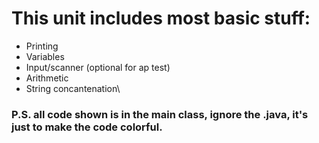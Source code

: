 # This unit includes most basic stuff:
- Printing
- Variables
- Input/scanner (optional for ap test)
- Arithmetic
- String concantenation\
### P.S. all code shown is in the main class, ignore the .java, it's just to make the code colorful.

